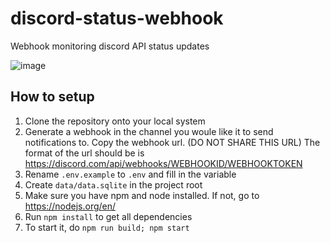 # discord-status-webhook
Webhook monitoring discord API status updates

![image](https://user-images.githubusercontent.com/57044042/163442502-a0b9f3db-7a33-4352-90ee-9dd23f22ea44.png)

## How to setup
1. Clone the repository onto your local system
2. Generate a webhook in the channel you woule like it to send notifications to. Copy the webhook url. (DO NOT SHARE THIS URL) The format of the url should be is https://discord.com/api/webhooks/WEBHOOKID/WEBHOOKTOKEN
3. Rename `.env.example` to `.env` and fill in the variable
4. Create `data/data.sqlite` in the project root
5. Make sure you have npm and node installed. If not, go to https://nodejs.org/en/
6. Run `npm install` to get all dependencies
7. To start it, do `npm run build; npm start`
